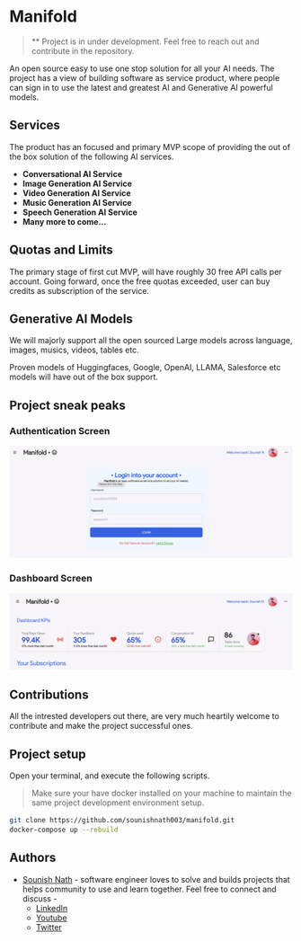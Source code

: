 
# Manifold

> ** Project is in under development. Feel free to reach out and contribute in the repository.

An open source easy to use one stop solution for all your AI needs. The project has a view of building software as service product, where people can sign in to use the latest and greatest AI and Generative AI powerful models.

## Services

The product has an focused and primary MVP scope of providing the out of the box solution of the following AI services.

- **Conversational AI Service**
- **Image Generation AI Service**
- **Video Generation AI Service**
- **Music Generation AI Service**
- **Speech Generation AI Service**
- **Many more to come...**

## Quotas and Limits

The primary stage of first cut MVP, will have roughly 30 free API calls per account. Going forward, once the free quotas exceeded, user can buy credits as subscription of the service.

## Generative AI Models

We will majorly support all the open sourced Large models across language, images, musics, videos, tables etc.

Proven models of Huggingfaces, Google, OpenAI, LLAMA, Salesforce etc models will have out of the box support.


## Project sneak peaks

### Authentication Screen
![Login screen](./assets/login.png)


### Dashboard Screen
![Dashboard screen](./assets/dashboard.png)

## Contributions

All the intrested developers out there, are very much heartily welcome to contribute and make the project successful ones.

## Project setup
Open your terminal, and execute the following scripts.

> Make sure your have docker installed on your machine to maintain the same project development environment setup.

```bash
git clone https://github.com/sounishnath003/manifold.git
docker-compose up --rebuild
```

## Authors

- [Sounish Nath](flock.sinasini@gmail.com) - software engineer loves to solve and builds projects that helps community to use and learn together. Feel free to connect and discuss - 
  - [LinkedIn](https://www.linkedin.com/in/sounishnath/)
  - [Youtube](https://www.youtube.com/channel/UCX462XzfiVzEiA69XLu2-pw)
  - [Twitter](https://twitter.com/sounish1)

